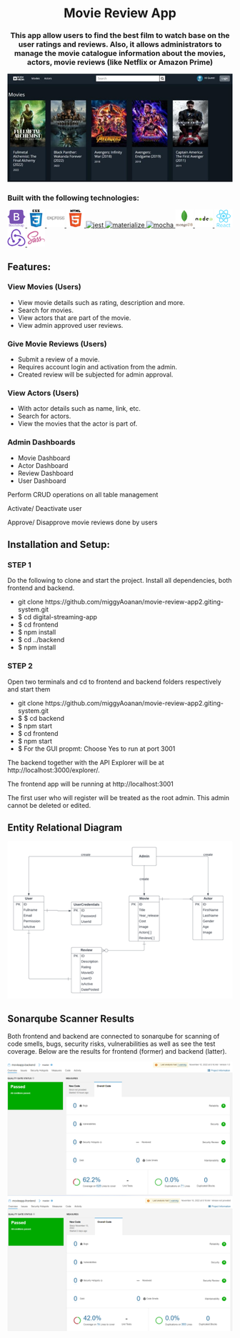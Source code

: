 <h1 align="center">Movie Review App</h1>
<h3 align="center">This app allow users to find the best film to watch base on the user ratings and reviews. Also, it allows administrators to manage the movie catalogue information about the movies, actors, movie reviews (like Netflix or Amazon Prime)</h3>

<img src="https://github.com/miggyAoanan/movie-review-app/blob/main/homepage%20.jpg?raw=true" alt="screenhot"/>


<h3 align="left">Built with the following technologies:</h3>
<p align="left"> <a href="https://getbootstrap.com" target="_blank" rel="noreferrer"> <img src="https://raw.githubusercontent.com/devicons/devicon/master/icons/bootstrap/bootstrap-plain-wordmark.svg" alt="bootstrap" width="40" height="40"/> </a> <a href="https://www.w3schools.com/css/" target="_blank" rel="noreferrer"> <img src="https://raw.githubusercontent.com/devicons/devicon/master/icons/css3/css3-original-wordmark.svg" alt="css3" width="40" height="40"/> </a> <a href="https://expressjs.com" target="_blank" rel="noreferrer"> <img src="https://raw.githubusercontent.com/devicons/devicon/master/icons/express/express-original-wordmark.svg" alt="express" width="40" height="40"/> </a> <a href="https://www.w3.org/html/" target="_blank" rel="noreferrer"> <img src="https://raw.githubusercontent.com/devicons/devicon/master/icons/html5/html5-original-wordmark.svg" alt="html5" width="40" height="40"/> </a> <a href="https://jestjs.io" target="_blank" rel="noreferrer"> <img src="https://www.vectorlogo.zone/logos/jestjsio/jestjsio-icon.svg" alt="jest" width="40" height="40"/> </a> <a href="https://materializecss.com/" target="_blank" rel="noreferrer"> <img src="https://raw.githubusercontent.com/prplx/svg-logos/5585531d45d294869c4eaab4d7cf2e9c167710a9/svg/materialize.svg" alt="materialize" width="40" height="40"/> </a> <a href="https://mochajs.org" target="_blank" rel="noreferrer"> <img src="https://www.vectorlogo.zone/logos/mochajs/mochajs-icon.svg" alt="mocha" width="40" height="40"/> </a> <a href="https://www.mongodb.com/" target="_blank" rel="noreferrer"> <img src="https://raw.githubusercontent.com/devicons/devicon/master/icons/mongodb/mongodb-original-wordmark.svg" alt="mongodb" width="40" height="40"/> </a> <a href="https://nodejs.org" target="_blank" rel="noreferrer"> <img src="https://raw.githubusercontent.com/devicons/devicon/master/icons/nodejs/nodejs-original-wordmark.svg" alt="nodejs" width="40" height="40"/> </a> <a href="https://reactjs.org/" target="_blank" rel="noreferrer"> <img src="https://raw.githubusercontent.com/devicons/devicon/master/icons/react/react-original-wordmark.svg" alt="react" width="40" height="40"/> </a> <a href="https://redux.js.org" target="_blank" rel="noreferrer"> <img src="https://raw.githubusercontent.com/devicons/devicon/master/icons/redux/redux-original.svg" alt="redux" width="40" height="40"/> </a> <a href="https://sass-lang.com" target="_blank" rel="noreferrer"> <img src="https://raw.githubusercontent.com/devicons/devicon/master/icons/sass/sass-original.svg" alt="sass" width="40" height="40"/> </a> </p>



<h2 align="left">Features:</h2>

<div align="left">
<h3>View Movies (Users)</h3>
<ul>
<li>View movie details such as rating, description and more.</li>
<li>Search for movies.</li>
<li>View actors that are part of the movie.</li>
<li>View admin approved user reviews.</li>
</ul>
</div>

<div align="left">
<h3>Give Movie Reviews (Users)</h3>
<ul>
<li>Submit a review of a movie.</li>
<li>Requires account login and activation from the admin.</li>
<li>Created review will be subjected for admin approval.</li>

</ul>
</div>

<div align="left">
<h3>View Actors (Users)</h3>
<ul>
<li>With actor details such as name, link, etc.</li>
<li>Search for actors.</li>
<li>View the movies that the actor is part of.</li>

</ul>
</div>


<div align="left">
<h3>Admin Dashboards</h3>
<ul>
<li>Movie Dashboard</li>
<li>Actor Dashboard</li>
<li>Review Dashboard</li>
<li>User Dashboard</li>
</ul>
<p align="left">Perform CRUD operations on all table management</p>
<p align="left">Activate/ Deactivate user</p>
<p align="left">Approve/ Disapprove movie reviews done by users</p>
</div>

<h2 align="left">Installation and Setup:</h2>

<div align="left">
<h3>STEP 1</h3>
<p align="left">Do the following to clone and start the project. Install all dependencies, both frontend and backend.</p>
<ul>
<li>git clone https://github.com/miggyAoanan/movie-review-app2.giting-system.git</li>
<li>$ cd digital-streaming-app</li>
<li>$ cd frontend</li>
<li>$ npm install</li>
<li>$ cd ../backend</li>
<li>$ npm install</li>
</ul>

</div>

<div align="left">
<h3>STEP 2</h3>
<p align="left">Open two terminals and cd to frontend and backend folders respectively and start them</p>
<ul>
<li>git clone https://github.com/miggyAoanan/movie-review-app2.giting-system.git</li>
<li>$ $ cd backend</li>
<li>$ npm start</li>
<li>$ cd frontend</li>
<li>$ npm start</li>
<li>$ For the GUI propmt:  Choose Yes to run at port 3001</li>
</ul>
<p align="left">The backend together with the API Explorer will be at http://localhost:3000/explorer/.</p>
<p align="left">The frontend app will be running at http://localhost:3001</p>
<p align="left">The first user who will register will be treated as the root admin. This admin cannot be deleted or edited.</p>
</div>

<h2 align="left">Entity Relational Diagram</h2>

<img src="https://github.com/miggyAoanan/movie-review-app/blob/main/ERD_Digital_StreamingApp.png?raw=true" alt="Entity Relational Diagram"/>

<h2 align="left">Sonarqube Scanner Results</h2>
<p>Both frontend and backend are connected to sonarqube for scanning of code smells, bugs, security risks, vulnerabilities as well as see the test coverage. Below are the results for frontend (former) and backend (latter).</p>
<img src="https://github.com/miggyAoanan/movie-review-app/blob/main/sonarqubebackend.png?raw=true" alt="backend sonar scanner results"/>
<img src="https://github.com/miggyAoanan/movie-review-app/blob/main/sonarqubefrontend.png?raw=true" alt="frontend sonar scanner results"/>